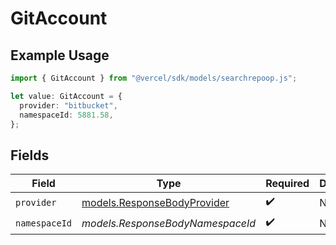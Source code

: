 # GitAccount

## Example Usage

```typescript
import { GitAccount } from "@vercel/sdk/models/searchrepoop.js";

let value: GitAccount = {
  provider: "bitbucket",
  namespaceId: 5881.58,
};
```

## Fields

| Field                                                            | Type                                                             | Required                                                         | Description                                                      |
| ---------------------------------------------------------------- | ---------------------------------------------------------------- | ---------------------------------------------------------------- | ---------------------------------------------------------------- |
| `provider`                                                       | [models.ResponseBodyProvider](../models/responsebodyprovider.md) | :heavy_check_mark:                                               | N/A                                                              |
| `namespaceId`                                                    | *models.ResponseBodyNamespaceId*                                 | :heavy_check_mark:                                               | N/A                                                              |